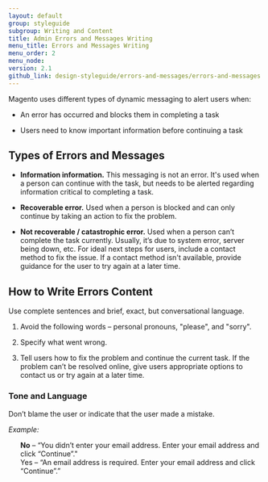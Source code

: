 ```yaml
---
layout: default
group: styleguide
subgroup: Writing and Content
title: Admin Errors and Messages Writing
menu_title: Errors and Messages Writing
menu_order: 2
menu_node:
version: 2.1
github_link: design-styleguide/errors-and-messages/errors-and-messages.md
---
```

Magento uses different types of dynamic messaging to alert users when:

* An error has occurred and blocks them in completing a task

* Users need to know important information before continuing a task

## Types of Errors and Messages

* **Information information.** This messaging is not an error. It's used when a person can continue with the task, but needs to be alerted regarding information critical to completing a task.

* **Recoverable error.** Used when a person is blocked and can only continue by taking an action to fix the problem.

* **Not recoverable / catastrophic error.** Used when a person can’t complete the task currently. Usually, it’s due to system error, server being down, etc. For ideal next steps for users, include a contact method to fix the issue. If a contact method isn't available, provide guidance for the user to try again at a later time.

## How to Write Errors Content

Use complete sentences and brief, exact, but conversational language.

1. Avoid the following words – personal pronouns, "please", and "sorry".

2. Specify what went wrong.

3. Tell users how to fix the problem and continue the current task. If the problem can’t be resolved online, give users appropriate options to contact us or try again at a later time.

### Tone and Language

Don’t blame the user or indicate that the user made a mistake.

*Example:*

<ul style="list-style-type:none">
  <li><strong>No</strong> – “You didn’t enter your email address. Enter your email address and click “Continue”."</li>
  <li>Yes – “An email address is required. Enter your email address and click “Continue”.”</li>
</ul>  
<br>
